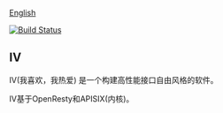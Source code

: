 [English](README.md)

[![Build Status](https://travis-ci.com/JieTrancender/iv.svg?branch=master)](https://travis-ci.com/JieTrancender/iv)

## IV
IV(我喜欢，我热爱) 是一个构建高性能接口自由风格的软件。

IV基于OpenResty和APISIX(内核)。
